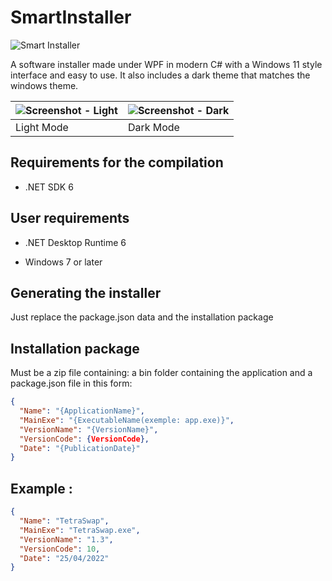 # SmartInstaller

![Smart Installer](https://raw.githubusercontent.com/eclipium/SmartInstaller/master/smart_installer.png)


A software installer made under WPF in modern C# with a Windows 11 style interface and easy to use.
It also includes a dark theme that matches the windows theme.

| ![Screenshot - Light](https://raw.githubusercontent.com/eclipium/SmartInstaller/master/SmartInstaller-White.png) | ![ Screenshot - Dark](https://raw.githubusercontent.com/eclipium/SmartInstaller/master/SmartInstaller-Dark.png) |
|----------------------------------------------------------------------------------------------------------------|--------------------------------------------------------|
| Light Mode                                                                                                     | Dark Mode                                              |


## Requirements for the compilation

- .NET SDK 6

## User requirements

- .NET Desktop Runtime 6

- Windows 7 or later

## Generating the installer

Just replace the package.json data and the installation package

## Installation package

Must be a zip file containing: a bin folder containing the application and a package.json file in this form:

```json
{
  "Name": "{ApplicationName}",
  "MainExe": "{ExecutableName(exemple: app.exe)}",
  "VersionName": "{VersionName}",
  "VersionCode": {VersionCode}, 
  "Date": "{PublicationDate}"
}
```

## Example :

```json
{
  "Name": "TetraSwap",
  "MainExe": "TetraSwap.exe",
  "VersionName": "1.3",
  "VersionCode": 10, 
  "Date": "25/04/2022"
}
```
